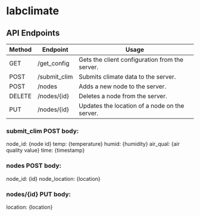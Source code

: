labclimate
==========

API Endpoints
---------------

| Method | Endpoint         | Usage                                          |
|--------|------------------|------------------------------------------------|
| GET    | /get_config      | Gets the client configuration from the server. |
| POST   | /submit_clim     | Submits climate data to the server.            |
| POST   | /nodes           | Adds a new node to the server.                 |
| DELETE | /nodes/{id}      | Deletes a node from the server.                |
| PUT    | /nodes/{id}      | Updates the location of a node on the server.  |

### submit_clim POST body:

node_id: {node id}
temp: {temperature}
humid: {humidity}
air_qual: {air quality value}
time: {timestamp}

### nodes POST body:

node_id: {id}
node_location: {location}

### nodes/{id} PUT body:

location: {location}

